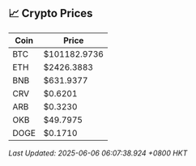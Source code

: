 ## 📈 Crypto Prices

| Coin | Price |
| ---- | ----- |
| BTC | $101182.9736 |
| ETH | $2426.3883 |
| BNB | $631.9377 |
| CRV | $0.6201 |
| ARB | $0.3230 |
| OKB | $49.7975 |
| DOGE | $0.1710 |

_Last Updated: 2025-06-06 06:07:38.924 +0800 HKT_